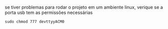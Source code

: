 

se tiver problemas para rodar o projeto em um ambiente linux,
verique se a porta usb tem as permissões necessárias
```
sudo chmod 777 devttyyACM0
```